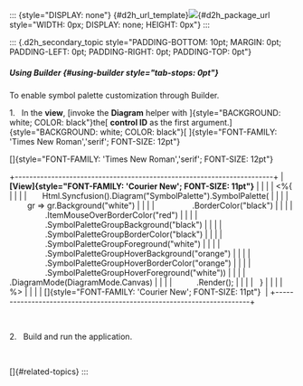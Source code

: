 ::: {style="DISPLAY: none"}
[](ms-xhelp:///?Id=d2h_url_template){#d2h_url_template}![](!package_url!){#d2h_package_url style="WIDTH: 0px; DISPLAY: none; HEIGHT: 0px"}
:::

::: {.d2h_secondary_topic style="PADDING-BOTTOM: 10pt; MARGIN: 0pt; PADDING-LEFT: 0pt; PADDING-RIGHT: 0pt; PADDING-TOP: 0pt"}
##### Using Builder {#using-builder style="tab-stops: 0pt"}

To enable symbol palette customization through Builder.

1.   In the **view**, [invoke the **Diagram** helper with ]{style="BACKGROUND: white; COLOR: black"}the[ **control ID** as the first argument.]{style="BACKGROUND: white; COLOR: black"}[ ]{style="FONT-FAMILY: 'Times New Roman','serif'; FONT-SIZE: 12pt"}

[]{style="FONT-FAMILY: 'Times New Roman','serif'; FONT-SIZE: 12pt"} 

+-----------------------------------------------------------------------+
| **[View]{style="FONT-FAMILY: 'Courier New'; FONT-SIZE: 11pt"}**       |
|                                                                       |
|     <%{                                                               |
|                                                                       |
|           Html.Syncfusion().Diagram("SymbolPalette").SymbolPalette(   |
|                                                                       |
|             gr => gr.Background("white")                              |
|                                                                       |
|                     .BorderColor("black")                             |
|                                                                       |
|                     .ItemMouseOverBorderColor("red")                  |
|                                                                       |
|                     .SymbolPaletteGroupBackground("black")            |
|                                                                       |
|                     .SymbolPaletteGroupBorderColor("black")           |
|                                                                       |
|                     .SymbolPaletteGroupForeground("white")            |
|                                                                       |
|                     .SymbolPaletteGroupHoverBackground("orange")      |
|                                                                       |
|                     .SymbolPaletteGroupHoverBorderColor("orange")     |
|                                                                       |
|                     .SymbolPaletteGroupHoverForeground("white"))      |
|                                                                       |
|               .DiagramMode(DiagramMode.Canvas)                        |
|                                                                       |
|               .Render();                                              |
|                                                                       |
|       }                                                               |
|                                                                       |
|     %>                                                                |
|                                                                       |
| []{style="FONT-FAMILY: 'Courier New'; FONT-SIZE: 11pt"}               |
+-----------------------------------------------------------------------+

 

2.   Build and run the application.

 

[]{#related-topics}
:::
